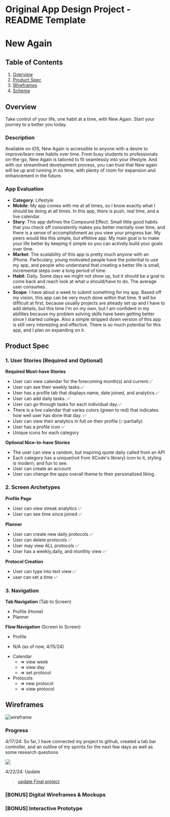Original App Design Project - README Template
===

# New Again

## Table of Contents

1. [Overview](#Overview)
2. [Product Spec](#Product-Spec)
3. [Wireframes](#Wireframes)
4. [Schema](#Schema)

## Overview
Take control of your life, one habit at a time, with New Again. Start your journey to a better you today.

### Description

Available on iOS, New Again is accessible to anyone with a desire to improve/learn new habits over time. From busy students to professionals on-the-go, New Again is tailored to fit seamlessly into your lifestyle. And with our streamlined development process, you can trust that New again will be up and running in no time, with plenty of room for expansion and enhancement in the future.

### App Evaluation

- **Category**: Lifestyle
- **Mobile**: My app comes with me at all times, so I know exactly what I should be doing at all times. In this app, there is push, real time, and a live calendar. 
- **Story**: This app defines the Compound Effect. Small little good habits that you check off consistently makes you better mentally over time, and there is a sense of accomplishment as you view your progress bar. My peers would like this simple, but effetive app. My main goal is to make your life better by keeping it simple so you can actively build your goals over time.
- **Market**: The scalability of this app is pretty much anyone with an iPhone. Particulary, young motivated people have the potential to use my app, and people who understand that creating a better life is small, incremental steps over a long period of time.
- **Habit**: Daily. Some days we might not show up, but it should be a goal to come back and reach look at what u should/have to do. The average user consumes.
- **Scope**: I have about a week to submit something for my app. Based off my vision, this app can be very much done within that time. It will be difficult at first, because usually projects are already set up and I have to add details, but this time I'm on my own, but I am confident in my abilities because my problem solving skills have been getting better since I started college. Also a simple stripped down version of this app is still very interesting and effective. There is so much potential for this app, and I plan on expanding on it.

## Product Spec

### 1. User Stories (Required and Optional)

**Required Must-have Stories**

* User can view calendar for the forecoming month(s) and current.✅
* User can see their weekly tasks.✅
* User has a profile tab that displays name, date joined, and analytics.✅
* User can add daily tasks. ✅
* User can go through tasks for each individual day.✅
* There is a live calendar that varies colors (green to red) that indicates how well user has done that day. ✅
* User can view their analytics in full on their profile (✅partially)
* User has a profile icon ✅
* Unique icons for each category 

**Optional Nice-to-have Stories**

* The user can view a random, but inspiring quote daily called from an API 
* Each category has a unique(not from XCode's library) icon to it, styling is modern, and fun to see. 
* User can create an account
* User can change the apps overall theme to their personalized liking. 

### 2. Screen Archetypes

 **Profile Page**
* User can view streak analytics ✅
* User can see time since joined ✅

**Planner**
* User can create new daily protocols ✅
* User can delete protocols ✅
* User may view ALL protocols ✅
* User has a weekly,daily, and monthly view ✅



**Protocol Creation**
* User can type into text view ✅
* user can set a time ✅

### 3. Navigation

**Tab Navigation** (Tab to Screen)

* Profile (Home)
* Planner

**Flow Navigation** (Screen to Screen)

- Profile
* N/A (as of now, 4/15/24)
 - Calendar
    - => view week
    - => view day
    - => set protocol
- Protocols
    - => new protocol
    - => view protocol

## Wireframes


![wireframe](https://i.imgur.com/UhAFLzJ.png)



### Progress
4/17/24: So far, I have connected my project to github, created a tab bar controller, and an outline of my sprints for the next few days as well as some research questions

<div>
    </a>
    <a href="https://www.loom.com/share/c669be0f2c3c4094ae870300a3cd5e67">
      <img style="max-width:300px;" src="https://cdn.loom.com/sessions/thumbnails/c669be0f2c3c4094ae870300a3cd5e67-with-play.gif">
    </a>
  </div>



  4/22/24: Update
  
<blockquote class="imgur-embed-pub" lang="en" data-id="a/7EODQHc"  ><a href="//imgur.com/a/7EODQHc">update Final project</a></blockquote><script async src="//s.imgur.com/min/embed.js" charset="utf-8"></script>

### [BONUS] Digital Wireframes & Mockups

### [BONUS] Interactive Prototype


